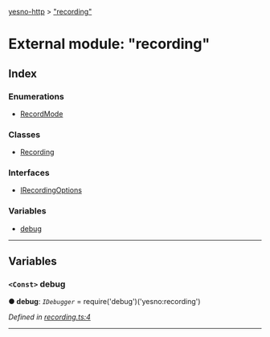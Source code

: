 [yesno-http](../README.md) > ["recording"](../modules/_recording_.md)

# External module: "recording"

## Index

### Enumerations

* [RecordMode](../enums/_recording_.recordmode.md)

### Classes

* [Recording](../classes/_recording_.recording.md)

### Interfaces

* [IRecordingOptions](../interfaces/_recording_.irecordingoptions.md)

### Variables

* [debug](_recording_.md#debug)

---

## Variables

<a id="debug"></a>

### `<Const>` debug

**● debug**: *`IDebugger`* =  require('debug')('yesno:recording')

*Defined in [recording.ts:4](https://github.com/FormidableLabs/yesno/blob/61f406a/src/recording.ts#L4)*

___

